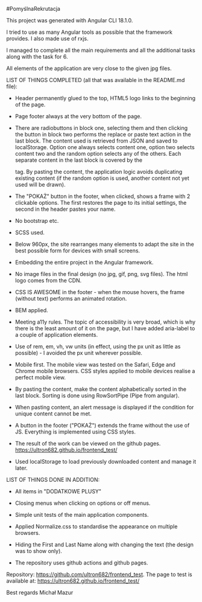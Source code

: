#PomyślnaRekrutacja

This project was generated with Angular CLI 18.1.0.

I tried to use as many Angular tools as possible that the framework provides. I also made use of rxjs.

I managed to complete all the main requirements and all the additional tasks along with the task for 6.

All elements of the application are very close to the given jpg files.




LIST OF THINGS COMPLETED (all that was available in the README.md file):
- Header permanently glued to the top, HTML5 logo links to the beginning of the page.  

- Page footer always at the very bottom of the page.

- There are radiobuttons in block one, selecting them and then clicking the button in block two performs the replace or paste text action in the last block. 
The content used is retrieved from JSON and saved to localStorage.
Option one always selects content one, option two selects content two and the random option selects any of the others. Each separate content in the last block is covered by the <article> tag. 
By pasting the content, the application logic avoids duplicating existing content (if the random option is used, another content not yet used will be drawn). 

- The "POKAŻ" button in the footer, when clicked, shows a frame with 2 clickable options. The first restores the page to its initial settings, the second in the header pastes your name.

- No bootstrap etc.

- SCSS used.

- Below 960px, the site rearranges many elements to adapt the site in the best possible form for devices with small screens.

- Embedding the entire project in the Angular framework.

- No image files in the final design (no jpg, gif, png, svg files). The html logo comes from the CDN.

- CSS IS AWESOME in the footer - when the mouse hovers, the frame (without text) performs an animated rotation.

- BEM applied.

- Meeting a11y rules. The topic of accessibility is very broad, which is why there is the least amount of it on the page, but I have added aria-label to a couple of application elements. 

- Use of rem, em, vh, vw units (in effect, using the px unit as little as possible) - I avoided the px unit wherever possible.

- Mobile first. The mobile view was tested on the Safari, Edge and Chrome mobile browsers. CSS styles applied to mobile devices realise a perfect mobile view. 

- By pasting the content, make the content alphabetically sorted in the last block. Sorting is done using RowSortPipe (Pipe from angular).

- When pasting content, an alert message is displayed if the condition for unique content cannot be met.

- A button in the footer ("POKAŻ") extends the frame without the use of JS. Everything is implemented using CSS styles.

- The result of the work can be viewed on the github pages. https://ultron682.github.io/frontend_test/

- Used localStorage to load previously downloaded content and manage it later.




LIST OF THINGS DONE IN ADDITION:
- All items in "DODATKOWE PLUSY"

- Closing menus when clicking on options or off menus.

- Simple unit tests of the main application components.

- Applied Normalize.css to standardise the appearance on multiple browsers.

- Hiding the First and Last Name along with changing the text (the design was to show only).

- The repository uses github actions and github pages.




Repository: https://github.com/ultron682/frontend_test.
The page to test is available at: https://ultron682.github.io/frontend_test/

Best regards Michał Mazur